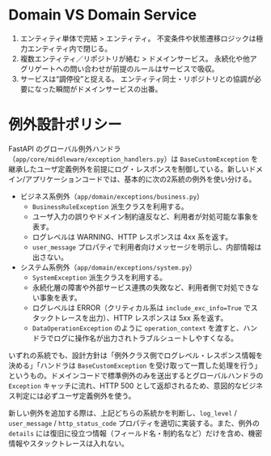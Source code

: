 # Domain VS Domain Service
1. エンティティ単体で完結 > エンティティ。 不変条件や状態遷移ロジックは極力エンティティ内で閉じる。
1. 複数エンティティ／リポジトリが絡む > ドメインサービス。 永続化や他アグリゲートへの問い合わせが前提のルールはサービスで吸収。
1. サービスは“調停役”と捉える。 エンティティ同士・リポジトリとの協調が必要になった瞬間がドメインサービスの出番。

# 例外設計ポリシー
FastAPI のグローバル例外ハンドラ（`app/core/middleware/exception_handlers.py`）は `BaseCustomException` を継承したユーザ定義例外を前提にログ・レスポンスを制御している。新しいドメイン/アプリケーションコードでは、基本的に次の2系統の例外を使い分ける。

- ビジネス系例外（`app/domain/exceptions/business.py`）
  - `BusinessRuleException` 派生クラスを利用する。
  - ユーザ入力の誤りやドメイン制約違反など、利用者が対処可能な事象を表す。
  - ログレベルは WARNING、HTTP レスポンスは 4xx 系を返す。
  - `user_message` プロパティで利用者向けメッセージを明示し、内部情報は出さない。
- システム系例外（`app/domain/exceptions/system.py`）
  - `SystemException` 派生クラスを利用する。
  - 永続化層の障害や外部サービス連携の失敗など、利用者側で対処できない事象を表す。
  - ログレベルは ERROR（クリティカル系は `include_exc_info=True` でスタックトレースを出力）、HTTP レスポンスは 5xx 系を返す。
  - `DataOperationException` のように `operation_context` を渡すと、ハンドラでログに操作名が出力されトラブルシュートしやすくなる。

いずれの系統でも、設計方針は「例外クラス側でログレベル・レスポンス情報を決める」「ハンドラは `BaseCustomException` を受け取って一貫した処理を行う」というもの。ドメインコードで標準例外のみを送出するとグローバルハンドラの `Exception` キャッチに流れ、HTTP 500 として返却されるため、意図的なビジネス判定には必ずユーザ定義例外を使う。

新しい例外を追加する際は、上記どちらの系統かを判断し、`log_level` / `user_message` / `http_status_code` プロパティを適切に実装する。また、例外の `details` には復旧に役立つ情報（フィールド名・制約名など）だけを含め、機密情報やスタックトレースは入れない。
